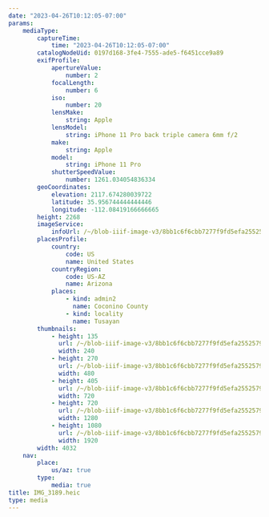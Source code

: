```yaml
---
date: "2023-04-26T10:12:05-07:00"
params:
    mediaType:
        captureTime:
            time: "2023-04-26T10:12:05-07:00"
        catalogNodeUid: 0197d168-3fe4-7555-ade5-f6451cce9a89
        exifProfile:
            apertureValue:
                number: 2
            focalLength:
                number: 6
            iso:
                number: 20
            lensMake:
                string: Apple
            lensModel:
                string: iPhone 11 Pro back triple camera 6mm f/2
            make:
                string: Apple
            model:
                string: iPhone 11 Pro
            shutterSpeedValue:
                number: 1261.034054836334
        geoCoordinates:
            elevation: 2117.674280039722
            latitude: 35.956744444444446
            longitude: -112.08419166666665
        height: 2268
        imageService:
            infoUrl: /~/blob-iiif-image-v3/8bb1c6f6cbb7277f9fd5efa2552579fc4062ebc98ab30bdf6b7c3ce651cdf95a/info.json
        placesProfile:
            country:
                code: US
                name: United States
            countryRegion:
                code: US-AZ
                name: Arizona
            places:
                - kind: admin2
                  name: Coconino County
                - kind: locality
                  name: Tusayan
        thumbnails:
            - height: 135
              url: /~/blob-iiif-image-v3/8bb1c6f6cbb7277f9fd5efa2552579fc4062ebc98ab30bdf6b7c3ce651cdf95a/full/240%2C135/0/default.jpg
              width: 240
            - height: 270
              url: /~/blob-iiif-image-v3/8bb1c6f6cbb7277f9fd5efa2552579fc4062ebc98ab30bdf6b7c3ce651cdf95a/full/480%2C270/0/default.jpg
              width: 480
            - height: 405
              url: /~/blob-iiif-image-v3/8bb1c6f6cbb7277f9fd5efa2552579fc4062ebc98ab30bdf6b7c3ce651cdf95a/full/720%2C405/0/default.jpg
              width: 720
            - height: 720
              url: /~/blob-iiif-image-v3/8bb1c6f6cbb7277f9fd5efa2552579fc4062ebc98ab30bdf6b7c3ce651cdf95a/full/1280%2C720/0/default.jpg
              width: 1280
            - height: 1080
              url: /~/blob-iiif-image-v3/8bb1c6f6cbb7277f9fd5efa2552579fc4062ebc98ab30bdf6b7c3ce651cdf95a/full/1920%2C1080/0/default.jpg
              width: 1920
        width: 4032
    nav:
        place:
            us/az: true
        type:
            media: true
title: IMG_3189.heic
type: media
---
```

